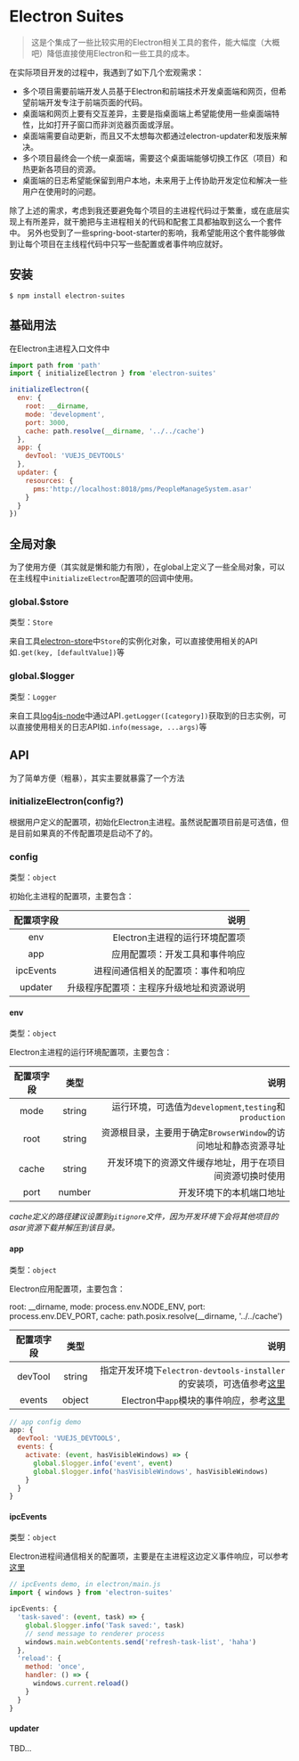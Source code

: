 # Electron Suites

> 这是个集成了一些比较实用的Electron相关工具的套件，能大幅度（大概吧）降低直接使用Electron和一些工具的成本。

在实际项目开发的过程中，我遇到了如下几个宏观需求：
- 多个项目需要前端开发人员基于Electron和前端技术开发桌面端和网页，但希望前端开发专注于前端页面的代码。
- 桌面端和网页上要有交互差异，主要是指桌面端上希望能使用一些桌面端特性，比如打开子窗口而非浏览器页面或浮层。
- 桌面端需要自动更新，而且又不太想每次都通过electron-updater和发版来解决。
- 多个项目最终会一个统一桌面端，需要这个桌面端能够切换工作区（项目）和热更新各项目的资源。
- 桌面端的日志希望能保留到用户本地，未来用于上传协助开发定位和解决一些用户在使用时的问题。

除了上述的需求，考虑到我还要避免每个项目的主进程代码过于繁重，或在底层实现上有所差异，就干脆把与主进程相关的代码和配套工具都抽取到这么一个套件中。
另外也受到了一些spring-boot-starter的影响，我希望能用这个套件能够做到让每个项目在主线程代码中只写一些配置或者事件响应就好。

## 安装

```
$ npm install electron-suites
```

## 基础用法

在Electron主进程入口文件中

```js
import path from 'path'
import { initializeElectron } from 'electron-suites'

initializeElectron({
  env: {
    root: __dirname,
    mode: 'development',
    port: 3000,
    cache: path.resolve(__dirname, '../../cache')
  },
  app: {
    devTool: 'VUEJS_DEVTOOLS'
  },
  updater: {
    resources: {
      pms:'http://localhost:8018/pms/PeopleManageSystem.asar'
    }
  }
})
```

## 全局对象

为了使用方便（其实就是懒和能力有限），在global上定义了一些全局对象，可以在主线程中`initializeElectron`配置项的回调中使用。

### global.$store

类型：`Store`

来自工具[electron-store](https://github.com/sindresorhus/electron-store)中`Store`的实例化对象，可以直接使用相关的API如`.get(key, [defaultValue])`等

### global.$logger

类型：`Logger`

来自工具[log4js-node](https://github.com/log4js-node/log4js-node)中通过API`.getLogger([category])`获取到的日志实例，可以直接使用相关的日志API如`.info(message, ...args)`等

## API

为了简单方便（粗暴），其实主要就暴露了一个方法

### initializeElectron(config?)

 根据用户定义的配置项，初始化Electron主进程。虽然说配置项目前是可选值，但是目前如果真的不传配置项是启动不了的。

### config

类型：`object`

初始化主进程的配置项，主要包含：

|    配置项字段   |    说明    |
|:--------------:|----------:|
|env|Electron主进程的运行环境配置项|
|app|应用配置项：开发工具和事件响应|
|ipcEvents|进程间通信相关的配置项：事件和响应|
|updater|升级程序配置项：主程序升级地址和资源说明|

#### env

类型：`object`

Electron主进程的运行环境配置项，主要包含：

|    配置项字段   | 类型 |   说明    |
|:--------------:|:----:|---------:|
|mode|string|运行环境，可选值为`development`,`testing`和`production`|
|root|string|资源根目录，主要用于确定`BrowserWindow`的访问地址和静态资源寻址|
|cache|string|开发环境下的资源文件缓存地址，用于在项目间资源切换时使用|
|port|number|开发环境下的本机端口地址|

*cache定义的路径建议设置到`gitignore`文件，因为开发环境下会将其他项目的asar资源下载并解压到该目录。*

#### app

类型：`object`

Electron应用配置项，主要包含：

 root: __dirname,
    mode: process.env.NODE_ENV,
    port: process.env.DEV_PORT,
    cache: path.posix.resolve(__dirname, '../../cache')

|    配置项字段   | 类型 |   说明    |
|:--------------:|:----:|---------:|
|devTool|string|指定开发环境下`electron-devtools-installer`的安装项，可选值参考[这里](https://github.com/MarshallOfSound/electron-devtools-installer#what-extensions-can-i-use)|
|events|object|Electron中`app`模块的事件响应，参考[这里](https://electronjs.org/docs/api/app#%E4%BA%8B%E4%BB%B6)|

```js
// app config demo
app: {
  devTool: 'VUEJS_DEVTOOLS',
  events: {
    activate: (event, hasVisibleWindows) => {
      global.$logger.info('event', event)
      global.$logger.info('hasVisibleWindows', hasVisibleWindows)
    }
  }
}
```

#### ipcEvents

类型：`object`

Electron进程间通信相关的配置项，主要是在主进程这边定义事件响应，可以参考[这里](https://electronjs.org/docs/api/ipc-main)

```js
// ipcEvents demo, in electron/main.js
import { windows } from 'electron-suites'

ipcEvents: {
  'task-saved': (event, task) => {
    global.$logger.info('Task saved:', task)
    // send message to renderer process
    windows.main.webContents.send('refresh-task-list', 'haha')
  },
  'reload': {
    method: 'once',
    handler: () => {
      windows.current.reload()
    }
  }
}
```

#### updater


TBD...